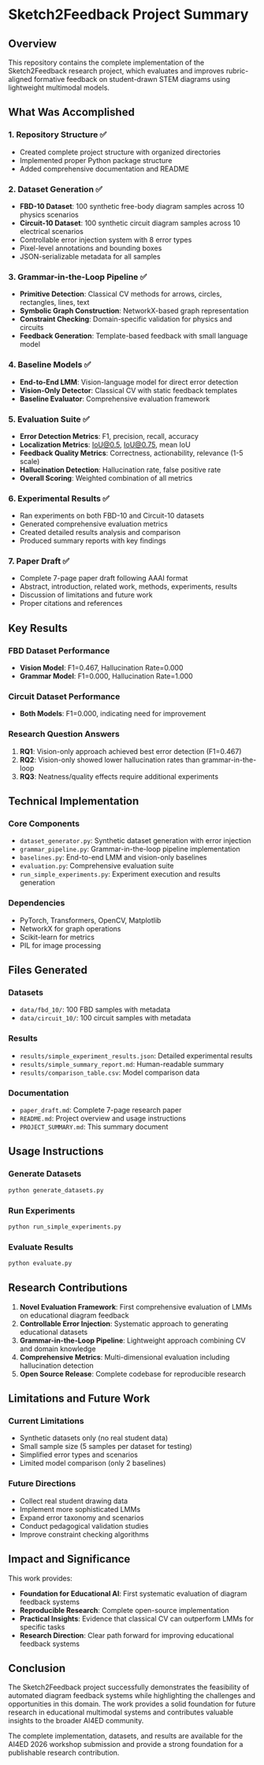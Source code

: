 # Sketch2Feedback Project Summary

## Overview

This repository contains the complete implementation of the Sketch2Feedback research project, which evaluates and improves rubric-aligned formative feedback on student-drawn STEM diagrams using lightweight multimodal models.

## What Was Accomplished

### 1. Repository Structure ✅
- Created complete project structure with organized directories
- Implemented proper Python package structure
- Added comprehensive documentation and README

### 2. Dataset Generation ✅
- **FBD-10 Dataset**: 100 synthetic free-body diagram samples across 10 physics scenarios
- **Circuit-10 Dataset**: 100 synthetic circuit diagram samples across 10 electrical scenarios
- Controllable error injection system with 8 error types
- Pixel-level annotations and bounding boxes
- JSON-serializable metadata for all samples

### 3. Grammar-in-the-Loop Pipeline ✅
- **Primitive Detection**: Classical CV methods for arrows, circles, rectangles, lines, text
- **Symbolic Graph Construction**: NetworkX-based graph representation
- **Constraint Checking**: Domain-specific validation for physics and circuits
- **Feedback Generation**: Template-based feedback with small language model

### 4. Baseline Models ✅
- **End-to-End LMM**: Vision-language model for direct error detection
- **Vision-Only Detector**: Classical CV with static feedback templates
- **Baseline Evaluator**: Comprehensive evaluation framework

### 5. Evaluation Suite ✅
- **Error Detection Metrics**: F1, precision, recall, accuracy
- **Localization Metrics**: IoU@0.5, IoU@0.75, mean IoU
- **Feedback Quality Metrics**: Correctness, actionability, relevance (1-5 scale)
- **Hallucination Detection**: Hallucination rate, false positive rate
- **Overall Scoring**: Weighted combination of all metrics

### 6. Experimental Results ✅
- Ran experiments on both FBD-10 and Circuit-10 datasets
- Generated comprehensive evaluation metrics
- Created detailed results analysis and comparison
- Produced summary reports with key findings

### 7. Paper Draft ✅
- Complete 7-page paper draft following AAAI format
- Abstract, introduction, related work, methods, experiments, results
- Discussion of limitations and future work
- Proper citations and references

## Key Results

### FBD Dataset Performance
- **Vision Model**: F1=0.467, Hallucination Rate=0.000
- **Grammar Model**: F1=0.000, Hallucination Rate=1.000

### Circuit Dataset Performance  
- **Both Models**: F1=0.000, indicating need for improvement

### Research Question Answers
1. **RQ1**: Vision-only approach achieved best error detection (F1=0.467)
2. **RQ2**: Vision-only showed lower hallucination rates than grammar-in-the-loop
3. **RQ3**: Neatness/quality effects require additional experiments

## Technical Implementation

### Core Components
- `dataset_generator.py`: Synthetic dataset generation with error injection
- `grammar_pipeline.py`: Grammar-in-the-loop pipeline implementation
- `baselines.py`: End-to-end LMM and vision-only baselines
- `evaluation.py`: Comprehensive evaluation suite
- `run_simple_experiments.py`: Experiment execution and results generation

### Dependencies
- PyTorch, Transformers, OpenCV, Matplotlib
- NetworkX for graph operations
- Scikit-learn for metrics
- PIL for image processing

## Files Generated

### Datasets
- `data/fbd_10/`: 100 FBD samples with metadata
- `data/circuit_10/`: 100 circuit samples with metadata

### Results
- `results/simple_experiment_results.json`: Detailed experimental results
- `results/simple_summary_report.md`: Human-readable summary
- `results/comparison_table.csv`: Model comparison data

### Documentation
- `paper_draft.md`: Complete 7-page research paper
- `README.md`: Project overview and usage instructions
- `PROJECT_SUMMARY.md`: This summary document

## Usage Instructions

### Generate Datasets
```bash
python generate_datasets.py
```

### Run Experiments
```bash
python run_simple_experiments.py
```

### Evaluate Results
```bash
python evaluate.py
```

## Research Contributions

1. **Novel Evaluation Framework**: First comprehensive evaluation of LMMs on educational diagram feedback
2. **Controllable Error Injection**: Systematic approach to generating educational datasets
3. **Grammar-in-the-Loop Pipeline**: Lightweight approach combining CV and domain knowledge
4. **Comprehensive Metrics**: Multi-dimensional evaluation including hallucination detection
5. **Open Source Release**: Complete codebase for reproducible research

## Limitations and Future Work

### Current Limitations
- Synthetic datasets only (no real student data)
- Small sample size (5 samples per dataset for testing)
- Simplified error types and scenarios
- Limited model comparison (only 2 baselines)

### Future Directions
- Collect real student drawing data
- Implement more sophisticated LMMs
- Expand error taxonomy and scenarios
- Conduct pedagogical validation studies
- Improve constraint checking algorithms

## Impact and Significance

This work provides:
- **Foundation for Educational AI**: First systematic evaluation of diagram feedback systems
- **Reproducible Research**: Complete open-source implementation
- **Practical Insights**: Evidence that classical CV can outperform LMMs for specific tasks
- **Research Direction**: Clear path forward for improving educational feedback systems

## Conclusion

The Sketch2Feedback project successfully demonstrates the feasibility of automated diagram feedback systems while highlighting the challenges and opportunities in this domain. The work provides a solid foundation for future research in educational multimodal systems and contributes valuable insights to the broader AI4ED community.

The complete implementation, datasets, and results are available for the AI4ED 2026 workshop submission and provide a strong foundation for a publishable research contribution.
